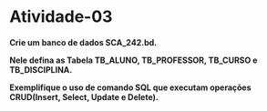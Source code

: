 <h1>Atividade-03</h1>

<h4>
Crie um banco de dados SCA_242.bd. 
  
Nele defina as Tabela TB_ALUNO, TB_PROFESSOR, TB_CURSO e TB_DISCIPLINA.
  
Exemplifique o uso de comando SQL que executam operações CRUD(Insert, Select, Update e Delete).
</h4>
